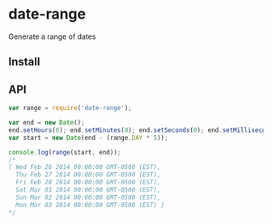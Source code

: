 date-range
==========

Generate a range of dates

## Install

## API

```javascript
var range = require('date-range');

var end = new Date();
end.setHours(0); end.setMinutes(0); end.setSeconds(0); end.setMilliseconds(0);
var start = new Date(end - (range.DAY * 5));

console.log(range(start, end));
/*
[ Wed Feb 26 2014 00:00:00 GMT-0500 (EST),
  Thu Feb 27 2014 00:00:00 GMT-0500 (EST),
  Fri Feb 28 2014 00:00:00 GMT-0500 (EST),
  Sat Mar 01 2014 00:00:00 GMT-0500 (EST),
  Sun Mar 02 2014 00:00:00 GMT-0500 (EST),
  Mon Mar 03 2014 00:00:00 GMT-0500 (EST) ]
*/

```
